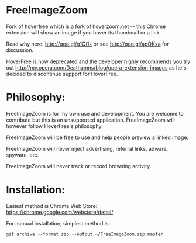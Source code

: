 FreeImageZoom 
==============

Fork of hoverfree which is a fork of hoverzoom.net -- this Chrome extension will show an image if you hover its thumbnail or a link.

Read why here: http://goo.gl/g1Qi1k or see http://goo.gl/apOKxa for discussion.

HoverFree is now deprecated and the developer highly recommends you try out http://my.opera.com/Deathamns/blog/opera-extension-imagus as he's decided to discontinue support for HoverFree.


Philosophy:
===========
FreeImageZoom is for my own use and development. You are welcome to contribute but this is an unsupported application. FreeImageZoom will however follow HoverFree's philosophy:

FreeImageZoom will be free to use and help people preview a linked image.

FreeImageZoom will never inject advertising, referral links, adware, spyware, etc.

FreeImageZoom will never track or record browsing activity.

Installation:
=============

Easiest method is Chrome Web Store: https://chrome.google.com/webstore/detail/<store link here>

For manual installation, simplest method is:
```
git archive --format zip --output ~/FreeImageZoom.zip master 
```
